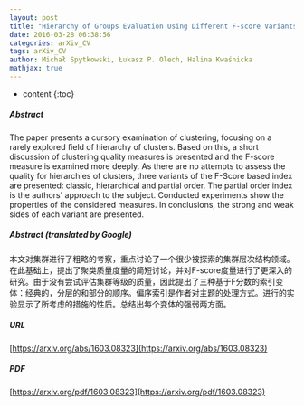 ```yaml
---
layout: post
title: "Hierarchy of Groups Evaluation Using Different F-score Variants"
date: 2016-03-28 06:38:56
categories: arXiv_CV
tags: arXiv_CV
author: Michał Spytkowski, Łukasz P. Olech, Halina Kwaśnicka
mathjax: true
---
```


* content
{:toc}

##### Abstract
The paper presents a cursory examination of clustering, focusing on a rarely explored field of hierarchy of clusters. Based on this, a short discussion of clustering quality measures is presented and the F-score measure is examined more deeply. As there are no attempts to assess the quality for hierarchies of clusters, three variants of the F-Score based index are presented: classic, hierarchical and partial order. The partial order index is the authors' approach to the subject. Conducted experiments show the properties of the considered measures. In conclusions, the strong and weak sides of each variant are presented.

##### Abstract (translated by Google)
本文对集群进行了粗略的考察，重点讨论了一个很少被探索的集群层次结构领域。在此基础上，提出了聚类质量度量的简短讨论，并对F-score度量进行了更深入的研究。由于没有尝试评估集群等级的质量，因此提出了三种基于F分数的索引变体：经典的，分层的和部分的顺序。偏序索引是作者对主题的处理方式。进行的实验显示了所考虑的措施的性质。总结出每个变体的强弱两方面。

##### URL
[https://arxiv.org/abs/1603.08323](https://arxiv.org/abs/1603.08323)

##### PDF
[https://arxiv.org/pdf/1603.08323](https://arxiv.org/pdf/1603.08323)


